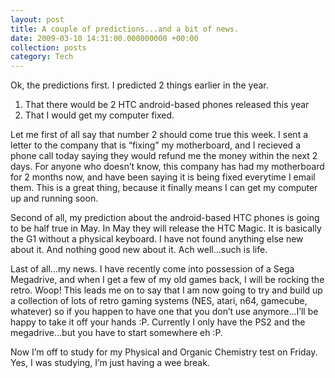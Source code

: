 ```yaml
---
layout: post
title: A couple of predictions...and a bit of news.
date: 2009-03-10 14:31:00.000000000 +00:00
collection: posts
category: Tech
---
```


Ok, the predictions first. I predicted 2 things earlier in the year.

1. That there would be 2 HTC android-based phones released this year
2. That I would get my computer fixed.

Let me first of all say that number 2 should come true this week. I sent a letter to the company that is “fixing” my motherboard, and I recieved a phone call today saying they would refund me the money within the next 2 days. For anyone who doesn’t know, this company has had my motherboard for 2 months now, and have been saying it is being fixed everytime I email them. This is a great thing, because it finally means I can get my computer up and running soon.

Second of all, my prediction about the android-based HTC phones is going to be half true in May. In May they will release the HTC Magic. It is basically the G1 without a physical keyboard. I have not found anything else new about it. And nothing good new about it. Ach well…such is life.

Last of all…my news. I have recently come into possession of a Sega Megadrive, and when I get a few of my old games back, I will be rocking the retro. Woop! This leads me on to say that I am now going to try and build up a collection of lots of retro gaming systems (NES, atari, n64, gamecube, whatever) so if you happen to have one that you don’t use anymore…I’ll be happy to take it off your hands :P. Currently I only have the PS2 and the megadrive…but you have to start somewhere eh :P.

Now I’m off to study for my Physical and Organic Chemistry test on Friday. Yes, I was studying, I’m just having a wee break.
